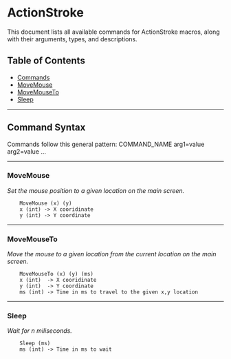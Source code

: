 # ActionStroke

This document lists all available commands for ActionStroke macros, along with their arguments, types, and descriptions.

## Table of Contents

- [Commands](#command-syntax)
- [MoveMouse](#movemouse)
- [MoveMouseTo](#movemouseto)
- [Sleep](#sleep)

---

## Command Syntax

Commands follow this general pattern:
COMMAND_NAME arg1=value arg2=value ...

---

### MoveMouse

*Set the mouse position to a given location on the main screen.*

```text
    MoveMouse (x) (y)
    x (int) -> X cooridinate
    y (int) -> Y coordinate
```

---

### MoveMouseTo

*Move the mouse to a given location from the current location on the main screen.*

```text
    MoveMouseTo (x) (y) (ms)
    x (int)  -> X cooridinate
    y (int)  -> Y coordinate
    ms (int) -> Time in ms to travel to the given x,y location
```

---

### Sleep

*Wait for n miliseconds.*

```text
    Sleep (ms)
    ms (int) -> Time in ms to wait
```
